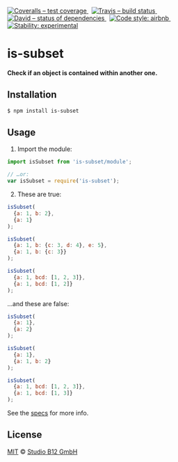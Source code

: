 [![Coveralls – test coverage
](https://img.shields.io/coveralls/studio-b12/is-subset.svg?style=flat-square)
](https://coveralls.io/r/studio-b12/is-subset)
 [![Travis – build status
](https://img.shields.io/travis/studio-b12/is-subset/master.svg?style=flat-square)
](https://travis-ci.org/studio-b12/is-subset)
 [![David – status of dependencies
](https://img.shields.io/david/studio-b12/is-subset.svg?style=flat-square)
](https://david-dm.org/studio-b12/is-subset)
 [![Code style: airbnb
](https://img.shields.io/badge/code%20style-airbnb-blue.svg?style=flat-square)
](https://github.com/airbnb/javascript)
 [![Stability: experimental
](https://img.shields.io/badge/stability-experimental-red.svg?style=flat-square)
](https://nodejs.org/api/documentation.html#documentation_stability_index)




is-subset
=========

**Check if an object is contained within another one.**




Installation
------------

```sh
$ npm install is-subset
```




Usage
-----

1) Import the module:

```js
import isSubset from 'is-subset/module';

// …or:
var isSubset = require('is-subset');
```

2) These are true:

```js
isSubset(
  {a: 1, b: 2},
  {a: 1}
);

isSubset(
  {a: 1, b: {c: 3, d: 4}, e: 5},
  {a: 1, b: {c: 3}}
);

isSubset(
  {a: 1, bcd: [1, 2, 3]},
  {a: 1, bcd: [1, 2]}
);
```

…and these are false:

```js
isSubset(
  {a: 1},
  {a: 2}
);

isSubset(
  {a: 1},
  {a: 1, b: 2}
);

isSubset(
  {a: 1, bcd: [1, 2, 3]},
  {a: 1, bcd: [1, 3]}
);
```

See the [specs][] for more info.

[specs]:  ./test.js




License
-------

[MIT][] © [Studio B12 GmbH][]

[MIT]:  ./License.md
[Studio B12 GmbH]:  https://github.com/studio-b12
